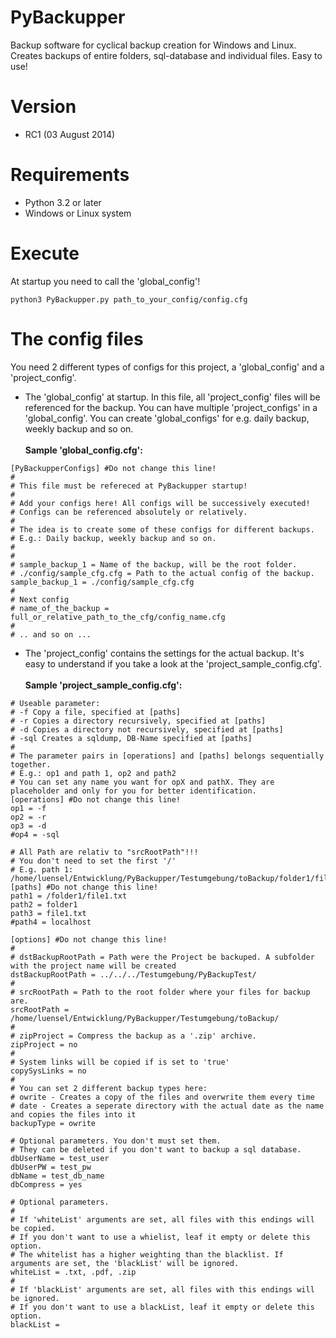 PyBackupper
===========

Backup software for cyclical backup creation for Windows and Linux. Creates backups of entire folders, sql-database and individual files. Easy to use!

# Version
* RC1 (03 August 2014)

# Requirements
* Python 3.2 or later
* Windows or Linux system

# Execute

At startup you need to call the 'global_config'!
```
python3 PyBackupper.py path_to_your_config/config.cfg
```

# The config files
You need 2 different types of configs for this project, a 'global_config' and a 'project_config'. 

* The 'global_config' at startup. In this file, all 'project_config' files will be referenced for the backup. You can have multiple 'project_configs' in a 'global_config'. You can create 'global_configs' for e.g. daily backup, weekly backup and so on. <br><br> 
**Sample 'global_config.cfg':**
```
[PyBackupperConfigs] #Do not change this line!
#
# This file must be refereced at PyBackupper startup!
#
# Add your configs here! All configs will be successively executed!
# Configs can be referenced absolutely or relatively. 
#
# The idea is to create some of these configs for different backups. 
# E.g.: Daily backup, weekly backup and so on.
#
#
# sample_backup_1 = Name of the backup, will be the root folder.
# ./config/sample_cfg.cfg = Path to the actual config of the backup.
sample_backup_1 = ./config/sample_cfg.cfg
#
# Next config
# name_of_the_backup = full_or_relative_path_to_the_cfg/config_name.cfg
#
# .. and so on ...
```
* The 'project_config' contains the settings for the actual backup. It's easy to understand if you take a look at the 'project_sample_config.cfg'. <br><br>
**Sample 'project_sample_config.cfg':**
```
# Useable parameter:
# -f Copy a file, specified at [paths]
# -r Copies a directory recursively, specified at [paths] 
# -d Copies a directory not recursively, specified at [paths]
# -sql Creates a sqldump, DB-Name specified at [paths]
# 
# The parameter pairs in [operations] and [paths] belongs sequentially together.
# E.g.: op1 and path 1, op2 and path2
# You can set any name you want for opX and pathX. They are placeholder and only for you for better identification.
[operations] #Do not change this line! 
op1 = -f
op2 = -r
op3 = -d
#op4 = -sql

# All Path are relativ to "srcRootPath"!!!
# You don't need to set the first '/'
# E.g. path 1: /home/luensel/Entwicklung/PyBackupper/Testumgebung/toBackup/folder1/file1.txt
[paths] #Do not change this line!
path1 = /folder1/file1.txt
path2 = folder1
path3 = file1.txt
#path4 = localhost

[options] #Do not change this line!
# 
# dstBackupRootPath = Path were the Project be backuped. A subfolder with the project name will be created
dstBackupRootPath = ../../../Testumgebung/PyBackupTest/
#
# srcRootPath = Path to the root folder where your files for backup are.
srcRootPath = /home/luensel/Entwicklung/PyBackupper/Testumgebung/toBackup/
#
# zipProject = Compress the backup as a '.zip' archive.
zipProject = no
#
# System links will be copied if is set to 'true'
copySysLinks = no
#
# You can set 2 different backup types here:
# owrite - Creates a copy of the files and overwrite them every time
# date - Creates a seperate directory with the actual date as the name and copies the files into it
backupType = owrite

# Optional parameters. You don't must set them. 
# They can be deleted if you don't want to backup a sql database.
dbUserName = test_user
dbUserPW = test_pw
dbName = test_db_name
dbCompress = yes

# Optional parameters.
#
# If 'whiteList' arguments are set, all files with this endings will be copied. 
# If you don't want to use a whielist, leaf it empty or delete this option.
# The whitelist has a higher weighting than the blacklist. If arguments are set, the 'blackList' will be ignored.
whiteList = .txt, .pdf, .zip 
#
# If 'blackList' arguments are set, all files with this endings will be ignored.  
# If you don't want to use a blackList, leaf it empty or delete this option.
blackList = 

```
